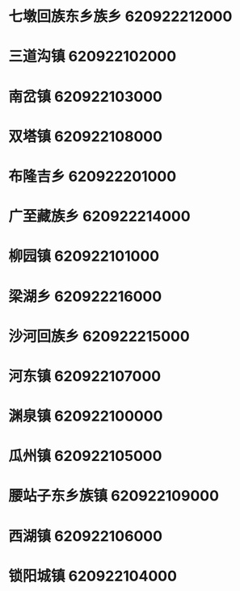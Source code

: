 # 七墩回族东乡族乡 620922212000
# 三道沟镇 620922102000
# 南岔镇 620922103000
# 双塔镇 620922108000
# 布隆吉乡 620922201000
# 广至藏族乡 620922214000
# 柳园镇 620922101000
# 梁湖乡 620922216000
# 沙河回族乡 620922215000
# 河东镇 620922107000
# 渊泉镇 620922100000
# 瓜州镇 620922105000
# 腰站子东乡族镇 620922109000
# 西湖镇 620922106000
# 锁阳城镇 620922104000
